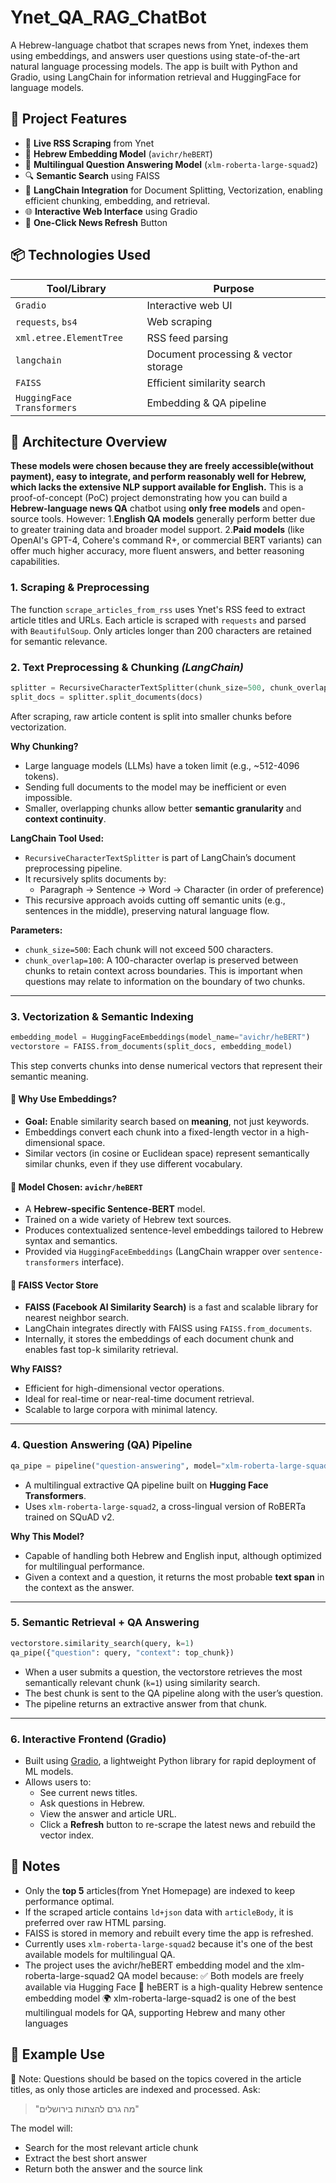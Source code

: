# Ynet_QA_RAG_ChatBot

A Hebrew-language chatbot that scrapes news from Ynet, indexes them using embeddings, and answers user questions using state-of-the-art natural language processing models. The app is built with Python and Gradio, using LangChain for information retrieval and HuggingFace for language models.

## 🚀 Project Features

- 🔄 **Live RSS Scraping** from Ynet
- 🧠 **Hebrew Embedding Model** (`avichr/heBERT`)
- 🤖 **Multilingual Question Answering Model** (`xlm-roberta-large-squad2`)
- 🔍 **Semantic Search** using FAISS
- 🧩 **LangChain Integration** for Document Splitting, Vectorization, enabling efficient chunking, embedding, and retrieval.
- 🌐 **Interactive Web Interface** using Gradio
- 🔁 **One-Click News Refresh** Button

## 📦 Technologies Used

| Tool/Library              | Purpose |
|--------------------------|---------|
| `Gradio`                 | Interactive web UI |
| `requests`, `bs4`        | Web scraping |
| `xml.etree.ElementTree` | RSS feed parsing |
| `langchain`              | Document processing & vector storage |
| `FAISS`                  | Efficient similarity search |
| `HuggingFace Transformers` | Embedding & QA pipeline |


## 🧠 Architecture Overview
**These models were chosen because they are freely accessible(without payment), easy to integrate, and perform reasonably well for Hebrew, which lacks the extensive NLP support available for English.**
This is a proof-of-concept (PoC) project demonstrating how you can build a **Hebrew-language news QA** chatbot using **only free models** and open-source tools. However:
1.**English QA models** generally perform better due to greater training data and broader model support.
2.**Paid models** (like OpenAI's GPT-4, Cohere's command R+, or commercial BERT variants) can offer much higher accuracy, more fluent answers, and better reasoning capabilities.

### 1. **Scraping & Preprocessing**
The function `scrape_articles_from_rss` uses Ynet's RSS feed to extract article titles and URLs. Each article is scraped with `requests` and parsed with `BeautifulSoup`.
Only articles longer than 200 characters are retained for semantic relevance.

### 2. **Text Preprocessing & Chunking** *(LangChain)*

```python
splitter = RecursiveCharacterTextSplitter(chunk_size=500, chunk_overlap=100)
split_docs = splitter.split_documents(docs)
```

After scraping, raw article content is split into smaller chunks before vectorization.

**Why Chunking?**

- Large language models (LLMs) have a token limit (e.g., ~512-4096 tokens).
- Sending full documents to the model may be inefficient or even impossible.
- Smaller, overlapping chunks allow better **semantic granularity** and **context continuity**.

**LangChain Tool Used:**
- `RecursiveCharacterTextSplitter` is part of LangChain’s document preprocessing pipeline.
- It recursively splits documents by:
  - Paragraph → Sentence → Word → Character (in order of preference)
- This recursive approach avoids cutting off semantic units (e.g., sentences in the middle), preserving natural language flow.

**Parameters:**
- `chunk_size=500`: Each chunk will not exceed 500 characters.
- `chunk_overlap=100`: A 100-character overlap is preserved between chunks to retain context across boundaries. This is important when questions may relate to information on the boundary of two chunks.

---

### 3. **Vectorization & Semantic Indexing**

```python
embedding_model = HuggingFaceEmbeddings(model_name="avichr/heBERT")
vectorstore = FAISS.from_documents(split_docs, embedding_model)
```

This step converts chunks into dense numerical vectors that represent their semantic meaning.

#### 🔹 **Why Use Embeddings?**

- **Goal:** Enable similarity search based on **meaning**, not just keywords.
- Embeddings convert each chunk into a fixed-length vector in a high-dimensional space.
- Similar vectors (in cosine or Euclidean space) represent semantically similar chunks, even if they use different vocabulary.

#### 🔹 **Model Chosen: `avichr/heBERT`**

- A **Hebrew-specific Sentence-BERT** model.
- Trained on a wide variety of Hebrew text sources.
- Produces contextualized sentence-level embeddings tailored to Hebrew syntax and semantics.
- Provided via `HuggingFaceEmbeddings` (LangChain wrapper over `sentence-transformers` interface).

#### 🔹 **FAISS Vector Store**

- **FAISS (Facebook AI Similarity Search)** is a fast and scalable library for nearest neighbor search.
- LangChain integrates directly with FAISS using `FAISS.from_documents`.
- Internally, it stores the embeddings of each document chunk and enables fast top-k similarity retrieval.

**Why FAISS?**

- Efficient for high-dimensional vector operations.
- Ideal for real-time or near-real-time document retrieval.
- Scalable to large corpora with minimal latency.

---

### 4. **Question Answering (QA) Pipeline**

```python
qa_pipe = pipeline("question-answering", model="xlm-roberta-large-squad2")
```

- A multilingual extractive QA pipeline built on **Hugging Face Transformers**.
- Uses `xlm-roberta-large-squad2`, a cross-lingual version of RoBERTa trained on SQuAD v2.

**Why This Model?**

- Capable of handling both Hebrew and English input, although optimized for multilingual performance.
- Given a context and a question, it returns the most probable **text span** in the context as the answer.

---

### 5. **Semantic Retrieval + QA Answering**

```python
vectorstore.similarity_search(query, k=1)
qa_pipe({"question": query, "context": top_chunk})
```

- When a user submits a question, the vectorstore retrieves the most semantically relevant chunk (`k=1`) using similarity search.
- The best chunk is sent to the QA pipeline along with the user’s question.
- The pipeline returns an extractive answer from that chunk.

---

### 6. **Interactive Frontend (Gradio)**

- Built using [Gradio](https://gradio.app/), a lightweight Python library for rapid deployment of ML models.
- Allows users to:
  - See current news titles.
  - Ask questions in Hebrew.
  - View the answer and article URL.
  - Click a **Refresh** button to re-scrape the latest news and rebuild the vector index.


## 📌 Notes

- Only the **top 5** articles(from Ynet Homepage) are indexed to keep performance optimal.
- If the scraped article contains `ld+json` data with `articleBody`, it is preferred over raw HTML parsing.
- FAISS is stored in memory and rebuilt every time the app is refreshed.
- Currently uses `xlm-roberta-large-squad2` because it's one of the best available models for multilingual QA.
- The project uses the avichr/heBERT embedding model and the xlm-roberta-large-squad2 QA model because:
    ✅ Both models are freely available via Hugging Face
    🧠 heBERT is a high-quality Hebrew sentence embedding model
    🌍 xlm-roberta-large-squad2 is one of the best multilingual models for QA, supporting Hebrew and many other languages

## 🧪 Example Use

📝 Note: Questions should be based on the topics covered in the article titles, as only those articles are indexed and processed.
Ask:
> "מה גרם להצתות בירושלים"

The model will:
- Search for the most relevant article chunk
- Extract the best short answer
- Return both the answer and the source link
